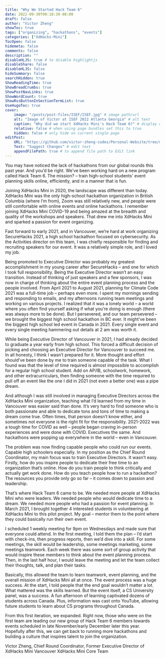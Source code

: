 ```yaml
---
title: "Why We Started Hack Team 6"
date: 2022-09-30T00:18:39-08:00
draft: false
author: "Victor Zheng"
showToc: true
tags: ["organizing", "hackathons", "events"]
categories: ["XdHacks-Mini"]
TocOpen: false
hidemeta: false
comments: false
description: ""
disableHLJS: true # to disable highlightjs
disableShare: false
disableHLJS: false
hideSummary: false
searchHidden: true
ShowReadingTime: true
ShowBreadCrumbs: true
ShowPostNavLinks: true
ShowWordCount: true
ShowRssButtonInSectionTermList: true
UseHugoToc: true
cover:
    image: "/posts/post-files/ISEF/ISEF.jpg" # image path/url
    alt: "Image of Victor at ISEF 2022 Atlanta Georgia" # alt text
    caption: "Why did we start XdHacks Mini's Hack Team 6?" # display caption under cover
    relative: false # when using page bundles set this to true
    hidden: false # only hide on current single page
editPost:
    URL: "https://github.com/victor-zheng-codes/Personal-Website/tree/main/content"
    Text: "Suggest Changes" # edit text
    appendFilePath: true # to append file path to Edit link
---
```



You may have noticed the lack of hackathons from our global rounds this past year. And you’d be right. We’ve been working hard on a new program called Hack Team 6. The mission? – train high-school students' event planning skills online, efficiently, and in a manner that is fun.

Joining XdHacks Mini in 2020, the landscape was different than today. XdHacks Mini was the only high-school hackathon organization in British Columbia (where I’m from), Zoom was still relatively new, and people were still comfortable with online events and online hackathons. I remember joining XdHacks Mini COVID-19 and being amazed at the breadth and quality of the workshops and speakers. That drew me into XdHacks Mini and sparked a passion for event organizing. 

Fast forward to early 2021, and in Vancouver, we’re hard at work organizing SecureHacks 2021, a high school hackathon focused on cybersecurity. As the Activities director on this team, I was chiefly responsible for finding and recruiting speakers for our event. It was a relatively simple role, and I loved my job.  

Being promoted to Executive Director was probably my greatest accomplishment in my young career after SecureHacks – and one for which I took full responsibility. Being the Executive Director wasn’t an easy transition. Instead of thinking of just speakers and a few sponsors, I was now in charge of thinking about the entire event planning process and the people involved. From April 2021 to August 2021, planning for Climate Code 2021 was a full-time job – perhaps even more. I spent my mornings sending and responding to emails, and my afternoons running team meetings and working on various projects. I realized that it was a lonely world – a world where you often find yourself asking if what you’re doing is enough (there was always more to be done). But I persevered, and our team persevered – we brought the biggest high school hackathon in BC ever. It might’ve been the biggest high school led event in Canada in 2021. Every single event and every single meeting hammering out details at 2 am was worth it. 

While being Executive Director of Vancouver in 2021, I had already decided to graduate a year early from high school. This forced a difficult decision of picking and choosing an Executive Director for Vancouver to succeed me. In all honesty, I think I wasn’t prepared for it. More thought and effort should’ve been done by me to train someone capable of the task. What I found was that the level of time required is almost impossible to accomplish for a regular high school student. Add on AP/IB, schoolwork, homework, and other extracurriculars, then finding someone with the time required to pull off an event like the one I did in 2021 (not even a better one) was a pipe dream. 

And although I was still involved in managing Executive Directors across the XdHacks Mini organization, teaching what I’d learned from my time in Vancouver was easier said than done. It’s very hard to find someone who is both passionate and able to dedicate tons and tons of time to making a dream come true. Often times, that person doesn’t know either, and sometimes not everyone is the right fit for the responsibility. 2021-2022 was a tough time for COVID as well – people began craving in-person experiences and were done with COVID. Executives the same. And hackathons were popping up everywhere in the world – even in Vancouver. 

The problem was now finding capable people who could run our events. Capable high schoolers especially. In my position as the Chief Round Coordinator, my main focus was to train Executive Directors. It wasn’t easy. Firstly, how do you inspire people to dedicate their free time to an organization that’s online. How do you train people to think critically and actually get work done. How do you teach people how to run a hackathon? The resources you provide only go so far – it comes down to passion and leadership. 

That’s where Hack Team 6 came to be. We needed more people at XdHacks Mini who were leaders. We needed people who would dedicate time to a dream. We needed more people who had a passion for event planning. In March 2021, I brought together 4 interested students in volunteering at XdHacks Mini to this pilot project. My goal – mentor them to the point where they could basically run their own event. 

I scheduled 1 weekly meeting for 9pm on Wednesdays and made sure that everyone could attend. In the first meeting, I told them the plan – I’d start with check-ins, then progress reports, then we’d dive into a skill. For some meetings, the skill would be leadership, some meetings marketing, some meetings teamwork. Each week there was some sort of group activity that would inspire these members to think about the event planning process. Then, in the last half hour, I would leave the meeting and let the team collect their thoughts, talk, and plan their tasks. 

Basically, this allowed the team to learn teamwork, event planning, and the overall mission of XdHacks Mini all at once. The event process was a huge success. At the start, I told people that the end goal wouldn’t matter a lot. What mattered was the skills learned. But the event itself, a CS University panel, was a success. A fun afternoon of learning captivated dozens of students across Canada. Plus, information was cast onto YouTube, allowing future students to learn about CS programs throughout Canada. 

From this first iteration, we expanded. Right now, those who were on the first team are leading our new group of Hack Team 6 members towards events scheduled in late November/early December later this year. Hopefully after this, we can get back to running more hackathons and building a culture that inspires talent to join the organization. 

Victor Zheng,
Chief Round Coordinator,
Former Executive Director of XdHacks Mini Vancouver
XdHacks Mini Core Team
